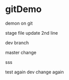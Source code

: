 # gitDemo
demon on git

stage file update
2nd line

dev branch

master change

sss

test again
dev change again
